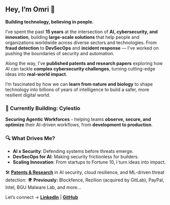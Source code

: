 ## Hey, I’m Omri 👋  

**Building technology, believing in people.**  

I’ve spent the past **15 years** at the intersection of **AI, cybersecurity, and innovation**, building **large-scale solutions** that help people and organizations worldwide across diverse sectors and technologies. From **fraud detection** to **DevSecOps** and **incident response** — I've worked on pushing the boundaries of security and automation.  

Along the way, I’ve **published patents and research papers** exploring how AI can tackle **complex cybersecurity challenges**, turning cutting-edge ideas into **real-world impact**.  

I’m fascinated by how we can **learn from nature and biology** to shape technology into billions of years of intelligence to build a safer, more resilient digital world.  


### 🚀 Currently Building: **Cylestio**  
**Securing Agentic Workforces** - helping teams **observe, secure, and optimize** their AI-driven workflows, from **development to production**.  


### 🔍 What Drives Me?  
- **AI x Security**: Defending systems before threats emerge.  
- **DevSecOps for AI**: Making security frictionless for builders.  
- **Scaling Innovation**: From startups to Fortune 10, I turn ideas into impact.  

🛠️ [**Patents & Research**](https://scholar.google.ae/citations?user=IQh2AKQAAAAJ&hl=iw) in AI security, cloud resilience, and ML-driven threat detection: 
🌍 **Previously:** Blockfence, Rezilion (acquired by GitLab), PayPal, Intel, BGU Malware Lab, and more...


Let’s connect → [**LinkedIn**](https://www.linkedin.com/in/omrilahav/) | [**GitHub**](https://github.com/omrilahav)  
